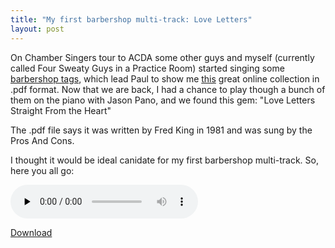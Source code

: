 ```yaml
---
title: "My first barbershop multi-track: Love Letters"
layout: post
---
```


On Chamber Singers tour to ACDA some other guys and myself (currently called Four Sweaty Guys in a Practice Room) started singing some <a href="http://en.wikipedia.org/wiki/Tag_%28Barbershop%29">barbershop tags</a>, which lead Paul to show me <a href="http://www.stampedecitychorus.com/classic_tags_men2.pdf">this</a> great online collection in .pdf format. Now that we are back, I had a chance to play though a bunch of them on the piano with Jason Pano, and we found this gem: "Love Letters Straight From the Heart"

The .pdf file says it was written by Fred King in 1981 and was sung by the Pros And Cons.

I thought it would be ideal canidate for my first barbershop multi-track. So, here you all go:

<audio id="wp_mep_54" src="{{ site.url }}/uploads/2008/03/love-letters-straight-from-the-heart.mp3" type="audio/mp3"    controls="controls" preload="none"  ></audio>

<a href="{{ site.url }}/uploads/2008/03/love-letters-straight-from-the-heart.mp3" title="Love Letters Straight From the Heart">Download</a>
